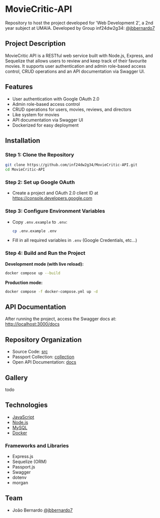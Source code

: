# MovieCritic-API

Repository to host the project developed for 'Web Development 2', a 2nd year subject at UMAIA.
Developed by Group inf24dw2g34: [@jbbernardo7](https://github.com/jbbernardo7)

## Project Description

MovieCritic API is a RESTful web service built with Node.js, Express, and Sequelize that allows users to review and keep track of their favourite movies. It supports user authentication and admin role-based access control, CRUD operations and an API documentation via Swagger UI.

## Features

- User authentication with Google OAuth 2.0
- Admin role-based access control
- CRUD operations for users, movies, reviews, and directors
- Like system for movies
- API documentation via Swagger UI
- Dockerized for easy deployment

## Installation

### Step 1: Clone the Repository
```bash
git clone https://github.com/inf24dw2g34/MovieCritic-API.git
cd MovieCritic-API
```
### Step 2: Set up Google OAuth

- Create a project and OAuth 2.0 client ID at https://console.developers.google.com

### Step 3: Configure Environment Variables
- Copy `.env.example` to `.env`:
  ```bash
  cp .env.example .env
  ```
- Fill in all required variables in `.env` (Google Credentials, etc...)

### Step 4: Build and Run the Project

**Development mode (with live reload):**
```bash
docker compose up --build
```

**Production mode:**
```bash
docker compose -f docker-compose.yml up -d
```

## API Documentation

After running the project, access the Swagger docs at:  
[http://localhost:3000/docs](http://localhost:3000/docs)

## Repository Organization

* Source Code: [src](src/)
* Passport Collection: [collection](passport/)
* Open API Documentation: [docs](src/docs/)

## Gallery
todo

## Technologies

* [JavaScript](https://developer.mozilla.org/en-US/docs/Web/JavaScript)
* [Node.js](https://nodejs.org/en)
* [MySQL](https://www.mysql.com/)
* [Docker](https://www.docker.com/)

### Frameworks and Libraries

* Express.js
* Sequelize (ORM)
* Passport.js
* Swagger
* dotenv
* morgan

## Team
* João Bernardo [@jbbernardo7](https://github.com/jbbernardo7)